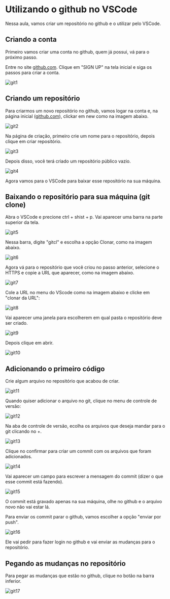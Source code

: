 # Utilizando o github no VSCode

Nessa aula, vamos criar um repositório no github e o utilizar pelo VSCode.

## Criando a conta

Primeiro vamos criar uma conta no github, quem já possui, vá para o próximo passo.

Entre no site [github.com](github.com). Clique em "SIGN UP" na tela inicial e siga os passos para criar a conta.

![git1](./imgs/git1.png)

## Criando um repositório

Para criarmos um novo repositório no github, vamos logar na conta e, na página inicial ([github.com](github.com)), clickar em new como na imagem abaixo.

![git2](./imgs/git2.png)

Na página de criação, primeiro crie um nome para o repositório, depois clique em criar repositório.

![git3](./imgs/git3.png)

Depois disso, você terá criado um repositório público vazio.

![git4](./imgs/git4.png)

Agora vamos para o VSCode para baixar esse repositório na sua máquina.

## Baixando o repositório para sua máquina (git clone)

Abra o VSCode e precione ctrl + shist + p. Vai aparecer uma barra na parte superior da tela.

![git5](./imgs/git5.png)

Nessa barra, digite "gitcl" e escolha a opção Clonar, como na imagem abaixo.

![git6](./imgs/git6.png)

Agora vá para o repositório que você criou no passo anterior, selecione o HTTPS e copie a URL que aparecer, como na imagem abaixo.

![git7](./imgs/git7.png)

Cole a URL no menu do VScode como na imagem abaixo e clicke em "clonar da URL":

![git8](./imgs/git8.png)

Vai aparecer uma janela para escolherem em qual pasta o repositório deve ser criado.

![git9](./imgs/git9.png)

Depois clique em abrir.

![git10](./imgs/git10.png)

## Adicionando o primeiro código

Crie algum arquivo no repositório que acabou de criar.

![git11](./imgs/git11.png)

Quando quiser adicionar o arquivo no git, clique no menu de controle de versão:

![git12](./imgs/git12.png)

Na aba de controle de versão, ecolha os arquivos que deseja mandar para o git clicando no +.

![git13](./imgs/git13.png)

Clique no confirmar para criar um commit com os arquivos que foram adicionados.

![git14](./imgs/git14.png)

Vai aparecer um campo para escrever a mensagem do commit (dizer o que esse commit está fazendo).

![git15](./imgs/git15.png)

O commit está gravado apenas na sua máquina, olhe no github e o arquivo novo não vai estar lá.

Para enviar os commit parar o github, vamos escolher a opção "enviar por push".

![git16](./imgs/git16.png)

Ele vai pedir para fazer login no github e vai enviar as mudanças para o repositório.

## Pegando as mudanças no repositório

Para pegar as mudanças que estão no github, clique no botão na barra inferior.

![git17](./imgs/git17.png)